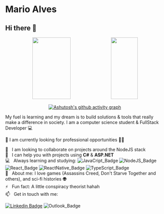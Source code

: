 # Mario Alves

## Hi there 👋

<div align="center">
  <img width="49%" height="195px" src="https://github-readme-stats.vercel.app/api?username=marioalvesx&show_icons=true&theme=midnight-purple&hide_border=true&bg_color=0d1117&title_color=8a3cf8&icon_color=9b53ff" />
  <img width="41%" height="195px" src="https://github-readme-stats.vercel.app/api/top-langs/?username=marioalvesx&layout=compact&hide_border=true&bg_color=0d1117&title_color=8a3cf8&icon_color=9b53ff&text_color=FFFFFF" />
  
  [![Ashutosh's github activity graph](https://github-readme-activity-graph.cyclic.app/graph?username=marioalvesx&bg_color=0d1117&color=9b53ff&line=5d3299&point=ffffff&area=true&hide_border=true)](https://github.com/ashutosh00710/github-readme-activity-graph)
  
</div>

My fuel is learning and my dream is to build solutions & tools that really make a difference in society.
I am a computer science student & FullStack Developer :computer:

:rocket: I am currently looking for professional opportunities 👨‍💻

:purple_heart: &nbsp; I am looking to collaborate on projects around the NodeJS stack
<br/> :muscle: &nbsp; I can help you with projects using **C#** & **ASP.NET** 
<br/> :computer: &nbsp; Always learning and studying: ![JavaCript_Badge](https://img.shields.io/badge/-JavaScript-F29400?style=flat-square&logo=javascript&logoColor=white) ![NodeJS_Badge](https://img.shields.io/badge/-Node.js-339933?style=flat-square&logo=node.js&logoColor=white&link=https://nodejs.org/en/) ![React_Badge](https://img.shields.io/badge/-ReactJS-13B5EA?style=flat-square&logo=react&logoColor=white&link=https://reactjs.org) ![ReactNative_Badge](https://img.shields.io/badge/-React_Native-563D7C?style=flat-square&logo=react&logoColor=white&link=https://reactnative.dev) ![TypeScript_Badge](https://img.shields.io/badge/-TypeScript-3178C6?style=flat-square&logo=typescript&logoColor=white&link=https://www.typescriptlang.org/)
<br/> 💬  &nbsp; About me: I love games (Assassins Creed, Don't Starve Together and others), and sci-fi histories 👽
<br/> ⚡  &nbsp; Fun fact: A little conspiracy theorist hahah
<br/> 📫  &nbsp; Get in touch with me: 

[![Linkedin Badge](https://img.shields.io/badge/-MarioAlves-blue?style=flat-square&logo=Linkedin&logoColor=white&link=https://www.linkedin.com/in/mario-alves-63ba68123/)](https://www.linkedin.com/in/mario-alves-63ba68123/) ![Outlook_Badge](https://img.shields.io/badge/-MarioAlves-blue?style=flat-square&logo=microsoft-outlook&logoColor=white&link=mailto:marioalvesneto@hotmail.com)

